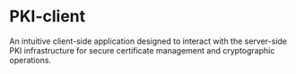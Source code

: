 # PKI-client
An intuitive client-side application designed to interact with the server-side PKI infrastructure for secure certificate management and cryptographic operations.
